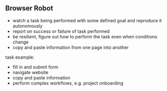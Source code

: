 ## Browser Robot

- watch a task being performed with some defined goal and reproduce it autonomously
- report on success or failure of task performed
- be resilient, figure out how to perform the task even when conditions change
- copy and paste information from one page into another

task example:
- fill in and submit form
- navigate website
- copy and paste information
- perform complex workflows, e.g. project onboarding